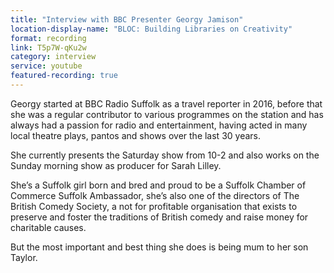 ```yaml
---
title: "Interview with BBC Presenter Georgy Jamison"
location-display-name: "BLOC: Building Libraries on Creativity"
format: recording
link: T5p7W-qKu2w
category: interview
service: youtube
featured-recording: true
---
```


Georgy started at BBC Radio Suffolk as a travel reporter in 2016, before that she was a regular contributor to various programmes on the station and has always had a passion for radio and entertainment, having acted in many local theatre plays, pantos and shows over the last 30 years.

She currently presents the Saturday show from 10-2 and also works on the Sunday morning show as producer for Sarah Lilley.

She’s a Suffolk girl born and bred and proud to be a Suffolk Chamber of Commerce Suffolk Ambassador, she’s also one of the directors of The British Comedy Society, a not for profitable organisation that exists to preserve and foster the traditions of British comedy and raise money for charitable causes.

But the most important and best thing she does is being mum to her son Taylor.
